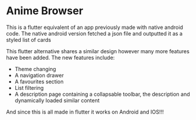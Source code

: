 # Anime Browser

This is a flutter equivalent of an app previously made with native android code.
The native android version fetched a json file and outputted it as a styled list of cards

This flutter alternative shares a similar design however many more features have been added. 
The new features include:
- Theme changing
- A navigation drawer
- A favourites section
- List filtering
- A description page containing a collapsable toolbar, the description and dynamically loaded similar content

And since this is all made in flutter it works on Android and IOS!!!
